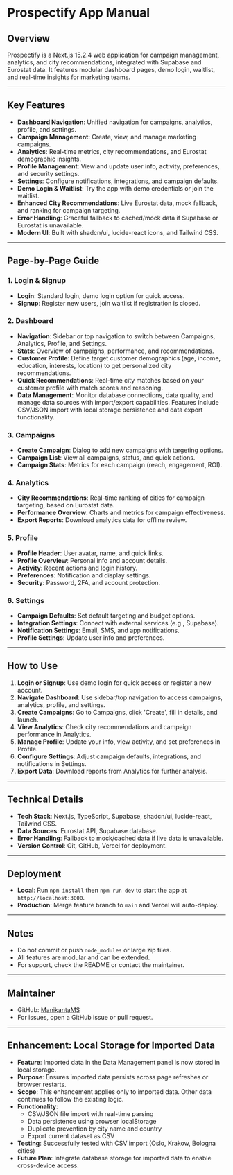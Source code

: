 # Prospectify App Manual

## Overview
Prospectify is a Next.js 15.2.4 web application for campaign management, analytics, and city recommendations, integrated with Supabase and Eurostat data. It features modular dashboard pages, demo login, waitlist, and real-time insights for marketing teams.

---

## Key Features
- **Dashboard Navigation**: Unified navigation for campaigns, analytics, profile, and settings.
- **Campaign Management**: Create, view, and manage marketing campaigns.
- **Analytics**: Real-time metrics, city recommendations, and Eurostat demographic insights.
- **Profile Management**: View and update user info, activity, preferences, and security settings.
- **Settings**: Configure notifications, integrations, and campaign defaults.
- **Demo Login & Waitlist**: Try the app with demo credentials or join the waitlist.
- **Enhanced City Recommendations**: Live Eurostat data, mock fallback, and ranking for campaign targeting.
- **Error Handling**: Graceful fallback to cached/mock data if Supabase or Eurostat is unavailable.
- **Modern UI**: Built with shadcn/ui, lucide-react icons, and Tailwind CSS.

---

## Page-by-Page Guide

### 1. Login & Signup
- **Login**: Standard login, demo login option for quick access.
- **Signup**: Register new users, join waitlist if registration is closed.

### 2. Dashboard
- **Navigation**: Sidebar or top navigation to switch between Campaigns, Analytics, Profile, and Settings.
- **Stats**: Overview of campaigns, performance, and recommendations.
- **Customer Profile**: Define target customer demographics (age, income, education, interests, location) to get personalized city recommendations.
- **Quick Recommendations**: Real-time city matches based on your customer profile with match scores and reasoning.
- **Data Management**: Monitor database connections, data quality, and manage data sources with import/export capabilities. Features include CSV/JSON import with local storage persistence and data export functionality.

### 3. Campaigns
- **Create Campaign**: Dialog to add new campaigns with targeting options.
- **Campaign List**: View all campaigns, status, and quick actions.
- **Campaign Stats**: Metrics for each campaign (reach, engagement, ROI).

### 4. Analytics
- **City Recommendations**: Real-time ranking of cities for campaign targeting, based on Eurostat data.
- **Performance Overview**: Charts and metrics for campaign effectiveness.
- **Export Reports**: Download analytics data for offline review.

### 5. Profile
- **Profile Header**: User avatar, name, and quick links.
- **Profile Overview**: Personal info and account details.
- **Activity**: Recent actions and login history.
- **Preferences**: Notification and display settings.
- **Security**: Password, 2FA, and account protection.

### 6. Settings
- **Campaign Defaults**: Set default targeting and budget options.
- **Integration Settings**: Connect with external services (e.g., Supabase).
- **Notification Settings**: Email, SMS, and app notifications.
- **Profile Settings**: Update user info and preferences.

---

## How to Use
1. **Login or Signup**: Use demo login for quick access or register a new account.
2. **Navigate Dashboard**: Use sidebar/top navigation to access campaigns, analytics, profile, and settings.
3. **Create Campaigns**: Go to Campaigns, click 'Create', fill in details, and launch.
4. **View Analytics**: Check city recommendations and campaign performance in Analytics.
5. **Manage Profile**: Update your info, view activity, and set preferences in Profile.
6. **Configure Settings**: Adjust campaign defaults, integrations, and notifications in Settings.
7. **Export Data**: Download reports from Analytics for further analysis.

---

## Technical Details
- **Tech Stack**: Next.js, TypeScript, Supabase, shadcn/ui, lucide-react, Tailwind CSS.
- **Data Sources**: Eurostat API, Supabase database.
- **Error Handling**: Fallback to mock/cached data if live data is unavailable.
- **Version Control**: Git, GitHub, Vercel for deployment.

---

## Deployment
- **Local**: Run `npm install` then `npm run dev` to start the app at `http://localhost:3000`.
- **Production**: Merge feature branch to `main` and Vercel will auto-deploy.

---

## Notes
- Do not commit or push `node_modules` or large zip files.
- All features are modular and can be extended.
- For support, check the README or contact the maintainer.

---

## Maintainer
- GitHub: [ManikantaMS](https://github.com/ManikantaMS)
- For issues, open a GitHub issue or pull request.

---

## Enhancement: Local Storage for Imported Data

- **Feature**: Imported data in the Data Management panel is now stored in local storage.
- **Purpose**: Ensures imported data persists across page refreshes or browser restarts.
- **Scope**: This enhancement applies only to imported data. Other data continues to follow the existing logic.
- **Functionality**: 
  - CSV/JSON file import with real-time parsing
  - Data persistence using browser localStorage
  - Duplicate prevention by city name and country
  - Export current dataset as CSV
- **Testing**: Successfully tested with CSV import (Oslo, Krakow, Bologna cities)
- **Future Plan**: Integrate database storage for imported data to enable cross-device access.
